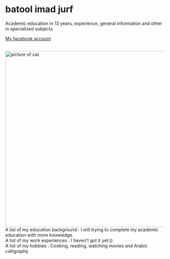
<head>

<title> 
batool 🙂
</title>

<link rel="stylesheet" type="text/css" href="style.css" />

</head>

<body>
<h1> batool imad jurf </h1>

<p>
Academic education in 13 years, experience, general information and other in specialized subjects <br>

<a href="https://www.facebook.com/batool.jurf">My facebook account</a>

<br>
<img src="https://foxbaltimore.com/resources/media/3b63c05d-82fa-4234-8360-ebf38bb71ef4-large16x9_GettyImages1168285684.jpg?1591641965719"
 alt="picture of cat" width="985" height="555">
<br>
A list of my education background : 
I will trying to complete my academic education with more knowledge.

<br>
 A list of my work experiences  : I haven't got it yet:))
<br>
A list of my hobbies  : Cooking, reading, watching movies and Arabic calligraphy
</p>


</html>
